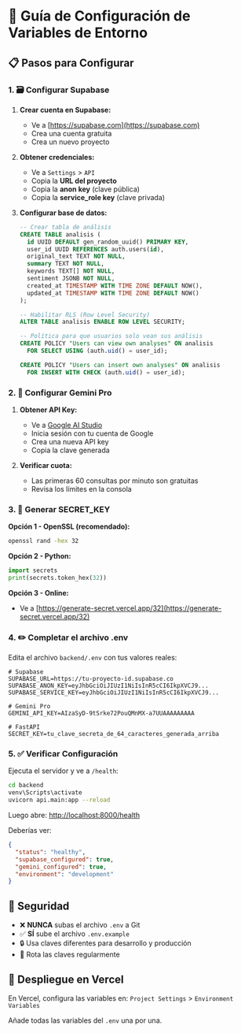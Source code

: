 # 🔧 Guía de Configuración de Variables de Entorno

## 📋 Pasos para Configurar

### 1. 🗃️ Configurar Supabase

1. **Crear cuenta en Supabase:**
   - Ve a [https://supabase.com](https://supabase.com)
   - Crea una cuenta gratuita
   - Crea un nuevo proyecto

2. **Obtener credenciales:**
   - Ve a `Settings` > `API`
   - Copia la **URL del proyecto**
   - Copia la **anon key** (clave pública)
   - Copia la **service_role key** (clave privada)

3. **Configurar base de datos:**
   ```sql
   -- Crear tabla de análisis
   CREATE TABLE analisis (
     id UUID DEFAULT gen_random_uuid() PRIMARY KEY,
     user_id UUID REFERENCES auth.users(id),
     original_text TEXT NOT NULL,
     summary TEXT NOT NULL,
     keywords TEXT[] NOT NULL,
     sentiment JSONB NOT NULL,
     created_at TIMESTAMP WITH TIME ZONE DEFAULT NOW(),
     updated_at TIMESTAMP WITH TIME ZONE DEFAULT NOW()
   );

   -- Habilitar RLS (Row Level Security)
   ALTER TABLE analisis ENABLE ROW LEVEL SECURITY;

   -- Política para que usuarios solo vean sus análisis
   CREATE POLICY "Users can view own analyses" ON analisis
     FOR SELECT USING (auth.uid() = user_id);

   CREATE POLICY "Users can insert own analyses" ON analisis
     FOR INSERT WITH CHECK (auth.uid() = user_id);
   ```

### 2. 🤖 Configurar Gemini Pro

1. **Obtener API Key:**
   - Ve a [Google AI Studio](https://makersuite.google.com/app/apikey)
   - Inicia sesión con tu cuenta de Google
   - Crea una nueva API key
   - Copia la clave generada

2. **Verificar cuota:**
   - Las primeras 60 consultas por minuto son gratuitas
   - Revisa los límites en la consola

### 3. 🔐 Generar SECRET_KEY

**Opción 1 - OpenSSL (recomendado):**
```bash
openssl rand -hex 32
```

**Opción 2 - Python:**
```python
import secrets
print(secrets.token_hex(32))
```

**Opción 3 - Online:**
- Ve a [https://generate-secret.vercel.app/32](https://generate-secret.vercel.app/32)

### 4. ✏️ Completar el archivo .env

Edita el archivo `backend/.env` con tus valores reales:

```env
# Supabase
SUPABASE_URL=https://tu-proyecto-id.supabase.co
SUPABASE_ANON_KEY=eyJhbGciOiJIUzI1NiIsInR5cCI6IkpXVCJ9...
SUPABASE_SERVICE_KEY=eyJhbGciOiJIUzI1NiIsInR5cCI6IkpXVCJ9...

# Gemini Pro
GEMINI_API_KEY=AIzaSyD-9tSrke72PouQMnMX-a7UUAAAAAAAAA

# FastAPI
SECRET_KEY=tu_clave_secreta_de_64_caracteres_generada_arriba
```

### 5. ✅ Verificar Configuración

Ejecuta el servidor y ve a `/health`:

```bash
cd backend
venv\Scripts\activate
uvicorn api.main:app --reload
```

Luego abre: [http://localhost:8000/health](http://localhost:8000/health)

Deberías ver:
```json
{
  "status": "healthy",
  "supabase_configured": true,
  "gemini_configured": true,
  "environment": "development"
}
```

## 🚨 Seguridad

- ❌ **NUNCA** subas el archivo `.env` a Git
- ✅ **SÍ** sube el archivo `.env.example`
- 🔒 Usa claves diferentes para desarrollo y producción
- 🔄 Rota las claves regularmente

## 🚀 Despliegue en Vercel

En Vercel, configura las variables en:
`Project Settings` > `Environment Variables`

Añade todas las variables del `.env` una por una.